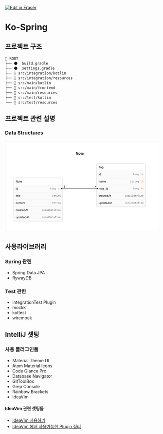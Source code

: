 <p><a target="_blank" href="https://app.eraser.io/workspace/2ia713Hg8ucw2zbHJfce" id="edit-in-eraser-github-link"><img alt="Edit in Eraser" src="https://firebasestorage.googleapis.com/v0/b/second-petal-295822.appspot.com/o/images%2Fgithub%2FOpen%20in%20Eraser.svg?alt=media&amp;token=968381c8-a7e7-472a-8ed6-4a6626da5501"></a></p>

# Ko-Spring
## 프로젝트 구조
```
📂 ROOT
├── 🌑  build.gradle
├── 🌑  settings.gradle
├── 📂 src/integration/kotlin
├── 📂 src/integration/resources
├── 📂 src/main/kotlin
├── 📂 src/main/frontend
├── 📂 src/main/resources
├── 📂 src/test/kotlin
└── 📂 src/test/resources
```
## 프로젝트 관련 설명
### Data Structures
![Notes ERD](/.eraser/2ia713Hg8ucw2zbHJfce___dEWHGXMyCJfB5L3HflF7Y3ntvWl2___---figure---uITXqoquV_HylSddOXqqp---figure---XCp9-UqkTbTlbrOQx40l-w.png "Notes ERD")

## 사용라이브러리
### Spring 관련
- Spring Data JPA
- flywayDB
### Test 관련
- IntegrationTest Plugin
- mockk
- kottest
- wiremock
## IntelliJ 셋팅
### 사용 플러그인들
- Material Theme UI
- Atom Material Icons
- Code Glance Pro
- Database Navigator
- GitToolBox
- Grep Console
- Rainbow Brackets
- IdeaVim
#### IdeaVim 관련 셋팅들
- [IdeaVim 사용하기]([﻿johngrib.github.io/wiki/vim/ideavim/](https://johngrib.github.io/wiki/vim/ideavim/) )
- [IdeaVim 에서 사용가능한 Plugin 정리]([﻿medium.com/harrythegreat/ideavim%EC%97%90%EC%84%9C-%EC%82%AC%EC%9A%A9%EA%B0%80%EB%8A%A5%ED%95%9C-plugin-%EC%A0%95%EB%A6%AC-c3f49c6a705d](https://medium.com/harrythegreat/ideavim%EC%97%90%EC%84%9C-%EC%82%AC%EC%9A%A9%EA%B0%80%EB%8A%A5%ED%95%9C-plugin-%EC%A0%95%EB%A6%AC-c3f49c6a705d) )





<!--- Eraser file: https://app.eraser.io/workspace/2ia713Hg8ucw2zbHJfce --->